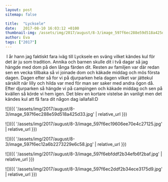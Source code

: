```yaml
---
layout: post
sitemap: false

title:  "Lycksele"
date:   2017-08-10 16:03:12 +0100
thumbnail-img: /assets/img/2017/august/8-3/image_597f6ec288e59d518a425d33.jpg
author: Eva
tags: ["2017"]
---
```


 I år hann jag faktiskt fara iväg till Lycksele en sväng vilket kändes kul för det är ju som tradition. Annika och barnen skulle dit i två dagar så jag hängde med dom på den långa färden dit. Resten av familjen var där redan sen en vecka tillbaka så vi joinade dom och käkade middag och mös första dagen. Dagen efter så for vi på djurparken hela dagen vilket var jättekul särskilt när lilly och hilda var med för man ser saker med andra ögon då. Efter djurparken så hängde vi på campingen och käkade middag och sen på kvällen så körde vi hem igen. Det blev en kortare vistelse än vanligt men det kändes kul att få fara dit någon dag iallafall:D

![]({{ '/assets/img/2017/august/8-3/image_597f6ec288e59d518a425d33.jpg'  | relative_url }})

![]({{ '/assets/img/2017/august/8-3/image_597f6ec19606ee70e4c27125.jpg'  | relative_url }})

![]({{ '/assets/img/2017/august/8-3/image_597f6ec12a6b2273229e6c58.jpg'  | relative_url }})

![]({{ '/assets/img/2017/august/8-3/image_597f6ebfddf2b34efb6f2baf.jpg'  | relative_url }})

![]({{ '/assets/img/2017/august/8-3/image_597f6ec2ddf2b34ece3175d9.jpg'  | relative_url }})

